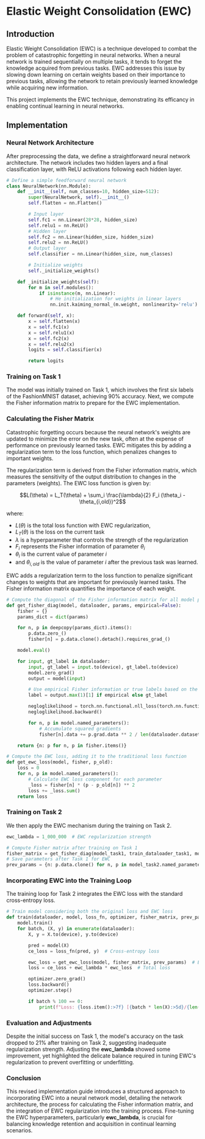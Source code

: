 # Elastic Weight Consolidation (EWC)

## Introduction

Elastic Weight Consolidation (EWC) is a technique developed to combat the problem of catastrophic forgetting in neural networks. When a neural network is trained sequentially on multiple tasks, it tends to forget the knowledge acquired from previous tasks. EWC addresses this issue by slowing down learning on certain weights based on their importance to previous tasks, allowing the network to retain previously learned knowledge while acquiring new information.

This project implements the EWC technique, demonstrating its efficancy in enabling continual learning in neural networks.

## Implementation

### Neural Network Architecture

After preprocessing the data, we define a straightforward neural network architecture. The network includes two hidden layers and a final classification layer, with ReLU activations following each hidden layer.

```Python
# Define a simple feedforward neural network
class NeuralNetwork(nn.Module):
    def __init__(self, num_classes=10, hidden_size=512):
        super(NeuralNetwork, self).__init__()
        self.flatten = nn.Flatten()

        # Input layer
        self.fc1 = nn.Linear(28*28, hidden_size)
        self.relu1 = nn.ReLU()
        # Hidden layer
        self.fc2 = nn.Linear(hidden_size, hidden_size)
        self.relu2 = nn.ReLU()
        # Output layer
        self.classifier = nn.Linear(hidden_size, num_classes)

        # Initialize weights
        self._initialize_weights()

    def _initialize_weights(self):
        for m in self.modules():
            if isinstance(m, nn.Linear):
                # He initialization for weights in linear layers
                nn.init.kaiming_normal_(m.weight, nonlinearity='relu')

    def forward(self, x):
        x = self.flatten(x)
        x = self.fc1(x)
        x = self.relu1(x)
        x = self.fc2(x)
        x = self.relu2(x)
        logits = self.classifier(x)

        return logits

```

### Training on Task 1

The model was initially trained on Task 1, which involves the first six labels of the FashionMNIST dataset, achieving 90% accuracy. Next, we compute the Fisher information matrix to prepare for the EWC implementation.

### Calculating the Fisher Matrix

Catastrophic forgetting occurs because the neural network's weights are updated to minimize the error on the new task, often at the expense of performance on previously learned tasks. EWC mitigates this by adding a regularization term to the loss function, which penalizes changes to important weights.

The regularization term is derived from the Fisher information matrix, which measures the sensitivity of the output distribution to changes in the parameters (weights). The EWC loss function is given by:

```math
L(\theta) = L_T(\theta) + \sum_i \frac{\lambda}{2} F_i (\theta_i - \theta_{i,old})^2
```
where:
* $L(\theta)$ is the total loss function with EWC regularization,
* $L_T(\theta)$ is the loss on the current task
* $\lambda$ is a hyperparameter that controls the strength of the regularization
* $F_i$ represents the Fisher information of parameter $\theta_{i}$
* $\theta_{i}$ is the current value of parameter $i$
* and $\theta_{i,old}$ is the value of parameter $i$ after the previous task was learned.

EWC adds a regularization term to the loss function to penalize significant changes to weights that are important for previously learned tasks. The Fisher information matrix quantifies the importance of each weight.

```Python
# Compute the diagonal of the Fisher information matrix for all model parameters
def get_fisher_diag(model, dataloader, params, empirical=False):
    fisher = {}
    params_dict = dict(params)

    for n, p in deepcopy(params_dict).items():
        p.data.zero_()
        fisher[n] = p.data.clone().detach().requires_grad_()

    model.eval()

    for input, gt_label in dataloader:
        input, gt_label = input.to(device), gt_label.to(device)
        model.zero_grad()
        output = model(input)

        # Use empirical Fisher information or true labels based on the flag
        label = output.max(1)[1] if empirical else gt_label

        negloglikelihood = torch.nn.functional.nll_loss(torch.nn.functional.log_softmax(output, dim=1), label)
        negloglikelihood.backward()

        for n, p in model.named_parameters():
            # Accumulate squared gradients
            fisher[n].data += p.grad.data ** 2 / len(dataloader.dataset)

    return {n: p for n, p in fisher.items()}

# Compute the EWC loss, adding it to the traditional loss function
def get_ewc_loss(model, fisher, p_old):
    loss = 0
    for n, p in model.named_parameters():
        # Calculate EWC loss component for each parameter
        _loss = fisher[n] * (p - p_old[n]) ** 2
        loss += _loss.sum()
    return loss

```

### Training on Task 2

We then apply the EWC mechanism during the training on Task 2.

```Python
ewc_lambda = 1_000_000  # EWC regularization strength

# Compute Fisher matrix after training on Task 1
fisher_matrix = get_fisher_diag(model_task1, train_dataloader_task1, model_task1.named_parameters())
# Save parameters after Task 1 for EWC
prev_params = {n: p.data.clone() for n, p in model_task2.named_parameters()}
```
### Incorporating EWC into the Training Loop

The training loop for Task 2 integrates the EWC loss with the standard cross-entropy loss.

```Python
# Train model considering both the original loss and EWC loss
def train(dataloader, model, loss_fn, optimizer, fisher_matrix, prev_params):
    model.train()
    for batch, (X, y) in enumerate(dataloader):
        X, y = X.to(device), y.to(device)

        pred = model(X)
        ce_loss = loss_fn(pred, y)  # Cross-entropy loss

        ewc_loss = get_ewc_loss(model, fisher_matrix, prev_params)  # EWC loss
        loss = ce_loss + ewc_lambda * ewc_loss  # Total loss

        optimizer.zero_grad()
        loss.backward()
        optimizer.step()

        if batch % 100 == 0:
            print(f"Loss: {loss.item():>7f} [{batch * len(X):>5d}/{len(dataloader.dataset):>5d}]")
```

### Evaluation and Adjustments

Despite the initial success on Task 1, the model's accuracy on the task dropped to 21% after training on Task 2, suggesting inadequate regularization strength. Adjusting the __ewc_lambda__ showed some improvement, yet highlighted the delicate balance required in tuning EWC's regularization to prevent overfitting or underfitting.

### Conclusion

This revised implementation guide introduces a structured approach to incorporating EWC into a neural network model, detailing the network architecture, the process for calculating the Fisher information matrix, and the integration of EWC regularization into the training process. Fine-tuning the EWC hyperparameters, particularly __ewc_lambda__, is crucial for balancing knowledge retention and acquisition in continual learning scenarios.
